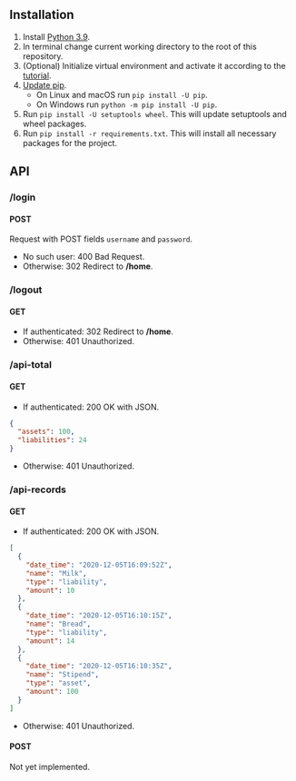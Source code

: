 ## Installation

1. Install [Python 3.9](https://www.python.org/downloads/release/python-390/).
1. In terminal change current working directory to the root of this repository.
1. (Optional) Initialize virtual environment and activate it according to the
   [tutorial](https://docs.python.org/3/library/venv.html).
1. [Update pip](https://pip.pypa.io/en/stable/installing/#upgrading-pip).
    - On Linux and macOS run `pip install -U pip`.
    - On Windows run `python -m pip install -U pip`.
1. Run `pip install -U setuptools wheel`. This will update setuptools and wheel packages.
1. Run `pip install -r requirements.txt`. This will install all necessary packages for the project.

## API

### /login

#### POST

Request with POST fields `username` and `password`.

- No such user: 400 Bad Request.
- Otherwise: 302 Redirect to **/home**.

### /logout

#### GET

- If authenticated: 302 Redirect to **/home**.
- Otherwise: 401 Unauthorized.

### /api-total

#### GET

- If authenticated: 200 OK with JSON.

```json
{
  "assets": 100,
  "liabilities": 24
}
```

- Otherwise: 401 Unauthorized.

### /api-records

#### GET

- If authenticated: 200 OK with JSON.

```json
[
  {
    "date_time": "2020-12-05T16:09:52Z",
    "name": "Milk",
    "type": "liability",
    "amount": 10
  },
  {
    "date_time": "2020-12-05T16:10:15Z",
    "name": "Bread",
    "type": "liability",
    "amount": 14
  },
  {
    "date_time": "2020-12-05T16:10:35Z",
    "name": "Stipend",
    "type": "asset",
    "amount": 100
  }
]
```

- Otherwise: 401 Unauthorized.

#### POST

Not yet implemented.


